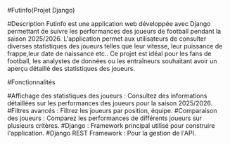 #Futinfo(Projet Django)

#Description
Futinfo est une application web développée avec Django permettant de suivre les performances des joueurs de football pendant la saison 2025/2026. L'application permet aux utilisateurs de consulter diverses statistiques des joueurs telles que leur vitesse, leur puissance de frappe,leur date de naissance etc..  Ce projet est idéal pour les fans de football, les analystes de données ou les entraîneurs souhaitant avoir un aperçu détaillé des statistiques des joueurs.

#Fonctionnalités

#Affichage des statistiques des joueurs : Consultez des informations détaillées sur les performances des joueurs pour la saison 2025/2026.
#Filtres avancés : Filtrez les joueurs par position, équipe.
#Comparaison des joueurs : Comparez les performances de différents joueurs sur plusieurs critères.
#Django : Framework principal utilisé pour construire l'application.
#Django REST Framework : Pour la gestion de l'API.
